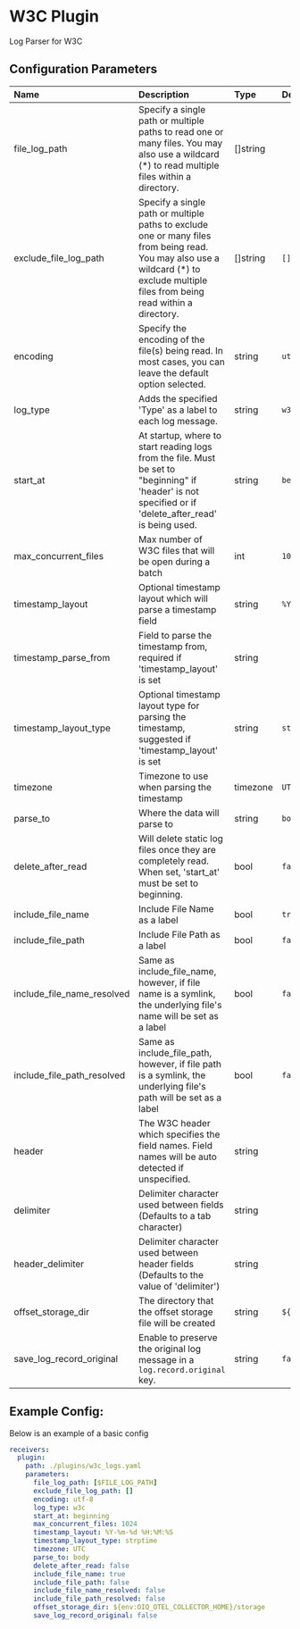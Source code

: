 # W3C Plugin

Log Parser for W3C

## Configuration Parameters

| Name                       | Description                                                                                                                                                                          | Type     | Default                                  | Required | Values                                           |
| :------------------------- | :----------------------------------------------------------------------------------------------------------------------------------------------------------------------------------- | :------- | :--------------------------------------- | :------- | :----------------------------------------------- |
| file_log_path              | Specify a single path or multiple paths to read one or many files. You may also use a wildcard (\*) to read multiple files within a directory.                                       | []string |                                          | true     |                                                  |
| exclude_file_log_path      | Specify a single path or multiple paths to exclude one or many files from being read. You may also use a wildcard (\*) to exclude multiple files from being read within a directory. | []string | `[]`                                     | false    |                                                  |
| encoding                   | Specify the encoding of the file(s) being read. In most cases, you can leave the default option selected.                                                                            | string   | `utf-8`                                  | false    | `utf-8`, `utf-16le`, `utf-16be`, `ascii`, `big5` |
| log_type                   | Adds the specified 'Type' as a label to each log message.                                                                                                                            | string   | `w3c`                                    | false    |                                                  |
| start_at                   | At startup, where to start reading logs from the file. Must be set to "beginning" if 'header' is not specified or if 'delete_after_read' is being used.                              | string   | `beginning`                              | false    | `beginning`, `end`                               |
| max_concurrent_files       | Max number of W3C files that will be open during a batch                                                                                                                             | int      | `1024`                                   | false    |                                                  |
| timestamp_layout           | Optional timestamp layout which will parse a timestamp field                                                                                                                         | string   | `%Y-%m-%d %H:%M:%S`                      | false    |                                                  |
| timestamp_parse_from       | Field to parse the timestamp from, required if 'timestamp_layout' is set                                                                                                             | string   |                                          | false    |                                                  |
| timestamp_layout_type      | Optional timestamp layout type for parsing the timestamp, suggested if 'timestamp_layout' is set                                                                                     | string   | `strptime`                               | false    | `strptime`, `gotime`, `epoch`                    |
| timezone                   | Timezone to use when parsing the timestamp                                                                                                                                           | timezone | `UTC`                                    | false    |                                                  |
| parse_to                   | Where the data will parse to                                                                                                                                                         | string   | `body`                                   | false    | `attributes`, `body`                             |
| delete_after_read          | Will delete static log files once they are completely read. When set, 'start_at' must be set to beginning.                                                                           | bool     | `false`                                  | false    |                                                  |
| include_file_name          | Include File Name as a label                                                                                                                                                         | bool     | `true`                                   | false    |                                                  |
| include_file_path          | Include File Path as a label                                                                                                                                                         | bool     | `false`                                  | false    |                                                  |
| include_file_name_resolved | Same as include_file_name, however, if file name is a symlink, the underlying file's name will be set as a label                                                                     | bool     | `false`                                  | false    |                                                  |
| include_file_path_resolved | Same as include_file_path, however, if file path is a symlink, the underlying file's path will be set as a label                                                                     | bool     | `false`                                  | false    |                                                  |
| header                     | The W3C header which specifies the field names. Field names will be auto detected if unspecified.                                                                                    | string   |                                          | false    |                                                  |
| delimiter                  | Delimiter character used between fields (Defaults to a tab character)                                                                                                                | string   | `	`                                       | false    |                                                  |
| header_delimiter           | Delimiter character used between header fields (Defaults to the value of 'delimiter')                                                                                                | string   |                                          | false    |                                                  |
| offset_storage_dir         | The directory that the offset storage file will be created                                                                                                                           | string   | `${env:OIQ_OTEL_COLLECTOR_HOME}/storage` | false    |                                                  |
| save_log_record_original   | Enable to preserve the original log message in a `log.record.original` key.                                                                                                          | string   | `false`                                  | false    |                                                  |

## Example Config:

Below is an example of a basic config

```yaml
receivers:
  plugin:
    path: ./plugins/w3c_logs.yaml
    parameters:
      file_log_path: [$FILE_LOG_PATH]
      exclude_file_log_path: []
      encoding: utf-8
      log_type: w3c
      start_at: beginning
      max_concurrent_files: 1024
      timestamp_layout: %Y-%m-%d %H:%M:%S
      timestamp_layout_type: strptime
      timezone: UTC
      parse_to: body
      delete_after_read: false
      include_file_name: true
      include_file_path: false
      include_file_name_resolved: false
      include_file_path_resolved: false
      offset_storage_dir: ${env:OIQ_OTEL_COLLECTOR_HOME}/storage
      save_log_record_original: false
```

